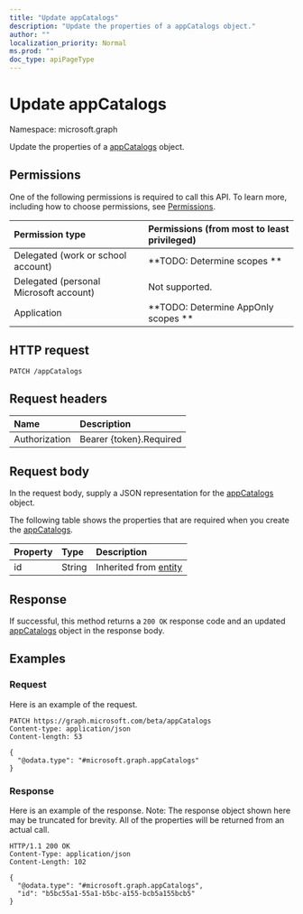 ```yaml
---
title: "Update appCatalogs"
description: "Update the properties of a appCatalogs object."
author: ""
localization_priority: Normal
ms.prod: ""
doc_type: apiPageType
---
```


# Update appCatalogs

Namespace: microsoft.graph

Update the properties of a [appCatalogs](../resources/appcatalogs.md) object.

## Permissions
One of the following permissions is required to call this API. To learn more, including how to choose permissions, see [Permissions](/concepts/permissions-reference.md).

|Permission type|Permissions (from most to least privileged)|
|:---|:---|
|Delegated (work or school account)|**TODO: Determine scopes **|
|Delegated (personal Microsoft account)|Not supported.|
|Application|**TODO: Determine AppOnly scopes **|

## HTTP request
<!-- {
  "blockType": "ignored"
}
-->
``` http
PATCH /appCatalogs
```

## Request headers
|Name|Description|
|:---|:---|
|Authorization|Bearer {token}.Required|

## Request body
In the request body, supply a JSON representation for the [appCatalogs](../resources/appcatalogs.md) object.

The following table shows the properties that are required when you create the [appCatalogs](../resources/appcatalogs.md).

|Property|Type|Description|
|:---|:---|:---|
|id|String| Inherited from [entity](../resources/entity.md)|



## Response
If successful, this method returns a `200 OK` response code and an updated [appCatalogs](../resources/appcatalogs.md) object in the response body.

## Examples

### Request
Here is an example of the request.
<!-- {
  "blockType": "request",
  "name": "update_appcatalogs"
}
-->
``` http
PATCH https://graph.microsoft.com/beta/appCatalogs
Content-type: application/json
Content-length: 53

{
  "@odata.type": "#microsoft.graph.appCatalogs"
}
```

### Response
Here is an example of the response. Note: The response object shown here may be truncated for brevity. All of the properties will be returned from an actual call.
<!-- {
  "blockType": "response",
  "truncated": true
}
-->
``` http
HTTP/1.1 200 OK
Content-Type: application/json
Content-Length: 102

{
  "@odata.type": "#microsoft.graph.appCatalogs",
  "id": "b5bc55a1-55a1-b5bc-a155-bcb5a155bcb5"
}
```

